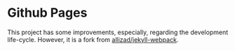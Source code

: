 Github Pages
============

This project has some improvements, especially, regarding the development life-cycle. However, it is a fork from [allizad/jekyll-webpack](https://github.com/allizad/jekyll-webpack). 